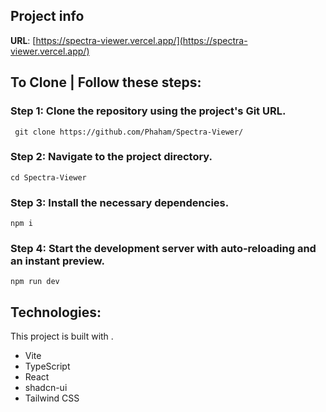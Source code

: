 ## Project info

**URL**: [https://spectra-viewer.vercel.app/](https://spectra-viewer.vercel.app/)

## To Clone | Follow these steps:

### Step 1: Clone the repository using the project's Git URL.
``` git clone https://github.com/Phaham/Spectra-Viewer/```

### Step 2: Navigate to the project directory.
```cd Spectra-Viewer```

### Step 3: Install the necessary dependencies.
```npm i```

### Step 4: Start the development server with auto-reloading and an instant preview.
```npm run dev```

## Technologies:

This project is built with .

- Vite
- TypeScript
- React
- shadcn-ui
- Tailwind CSS
